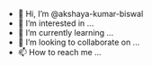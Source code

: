 - 👋 Hi, I’m @akshaya-kumar-biswal
- 👀 I’m interested in ...
- 🌱 I’m currently learning ...
- 💞️ I’m looking to collaborate on ...
- 📫 How to reach me ...

<!---
akshaya-kumar-biswal/akshaya-kumar-biswal is a ✨ special ✨ repository because its `README.md` (this file) appears on your GitHub profile.
You can click the Preview link to take a look at your changes.
--->
